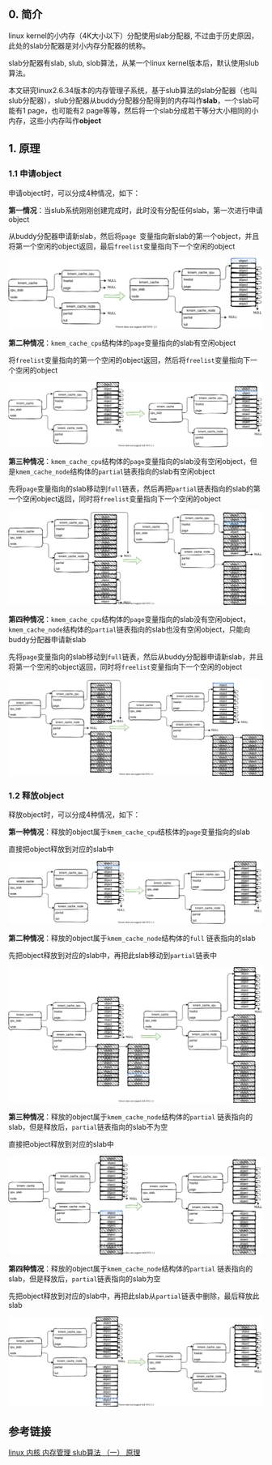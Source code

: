 ## 0. 简介

linux kernel的小内存（4K大小以下）分配使用slab分配器, 不过由于历史原因，此处的slab分配器是对小内存分配器的统称。

slab分配器有slab, slub, slob算法，从某一个linux kernel版本后，默认使用slub算法。

本文研究linux2.6.34版本的内存管理子系统，基于slub算法的slab分配器（也叫 slub分配器），slub分配器从buddy分配器分配得到的内存叫作**slab**，一个slab可能有1 page，也可能有2 page等等，然后将一个slab分成若干等分大小相同的小内存，这些小内存叫作**object**

## 1. 原理

### 1.1 申请object

申请object时，可以分成4种情况，如下：

**第一情况**：当slub系统刚刚创建完成时，此时没有分配任何slab，第一次进行申请object

从buddy分配器申请新slab，然后将`page `变量指向新slab的第一个object，并且将第一个空闲的object返回，最后`freelist`变量指向下一个空闲的object

![alloc_first](pic/alloc_first.svg)

**第二种情况**：`kmem_cache_cpu`结构体的`page`变量指向的slab有空闲object

将`freelist`变量指向的第一个空闲的object返回，然后将`freelist`变量指向下一个空闲的object

![alloc_cpu](pic/alloc_cpu.svg)

**第三种情况**：`kmem_cache_cpu`结构体的`page`变量指向的slab没有空闲object，但是`kmem_cache_node`结构体的`partial`链表指向的slab有空闲object

先将`page`变量指向的slab移动到`full`链表，然后再把`partial`链表指向的slab的第一个空闲object返回，同时将`freelist`变量指向下一个空闲的object

![alloc_node_partial](pic/alloc_node_partial.svg)

**第四种情况**：`kmem_cache_cpu`结构体的`page`变量指向的slab没有空闲object，`kmem_cache_node`结构体的`partial`链表指向的slab也没有空闲object，只能向buddy分配器申请新slab

先将`page`变量指向的slab移动到`full`链表，然后从buddy分配器申请新slab，并且将第一个空闲的object返回，同时将`freelist`变量指向下一个空闲的object

![alloc_cpu_new](pic/alloc_cpu_new.svg)

### 1.2 释放object

释放object时，可以分成4种情况，如下：

**第一种情况**：释放的object属于`kmem_cache_cpu`结核体的`page`变量指向的slab

直接把object释放到对应的slab中

![free_cpu](pic/free_cpu.svg)

**第二种情况**：释放的object属于`kmem_cache_node`结构体的`full` 链表指向的slab

先把object释放到对应的slab中，再把此slab移动到`partial`链表中

![free_node_full](pic/free_node_full.svg)

**第三种情况**：释放的object属于`kmem_cache_node`结构体的`partial` 链表指向的slab，但是释放后，`partial`链表指向的slab不为空

直接把object释放到对应的slab中

![free_node_partial_no_idle](pic/free_node_partial_no_idle.svg)

**第四种情况**：释放的object属于`kmem_cache_node`结构体的`partial` 链表指向的slab，但是释放后，`partial`链表指向的slab为空

先把object释放到对应的slab中，再把此slab从`partial`链表中删除，最后释放此slab

![free_node_partial_idle](pic/free_node_partial_idle.svg)

## 参考链接

[linux 内核 内存管理 slub算法 （一） 原理](https://blog.csdn.net/lukuen/article/details/6935068)